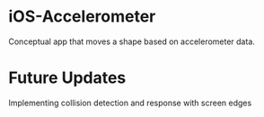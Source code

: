 # iOS-Accelerometer
Conceptual app that moves a shape based on accelerometer data.

# Future Updates
Implementing collision detection and response with screen edges

